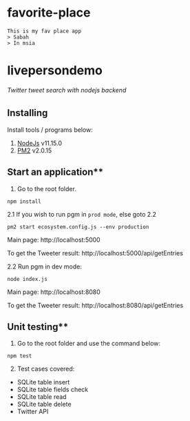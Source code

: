 # favorite-place

```
This is my fav place app
> Sabah
> In msia

```




# livepersondemo
######  Twitter tweet search with nodejs backend

## Installing
Install tools / programs below:
1. [NodeJs](https://nodejs.org/en/download/) v11.15.0
2. [PM2](https://www.npmjs.com/package/pm2) v2.0.15

## Start an application**
1. Go to the root folder. 
```
npm install
```


2.1 If you wish to run pgm in `prod mode`, else goto 2.2
```
pm2 start ecosystem.config.js --env production
```
Main page: http://localhost:5000

To get the Tweeter result: http://localhost:5000/api/getEntries



2.2 Run pgm in dev mode:
```
node index.js
```
Main page: http://localhost:8080

To get the Tweeter result: http://localhost:8080/api/getEntries



## Unit testing**
1. Go to the root folder and use the command below:
```
npm test
```
2. Test cases covered:
- SQLite table insert
- SQLite table fields check
- SQLite table read
- SQLite table delete
- Twitter API
